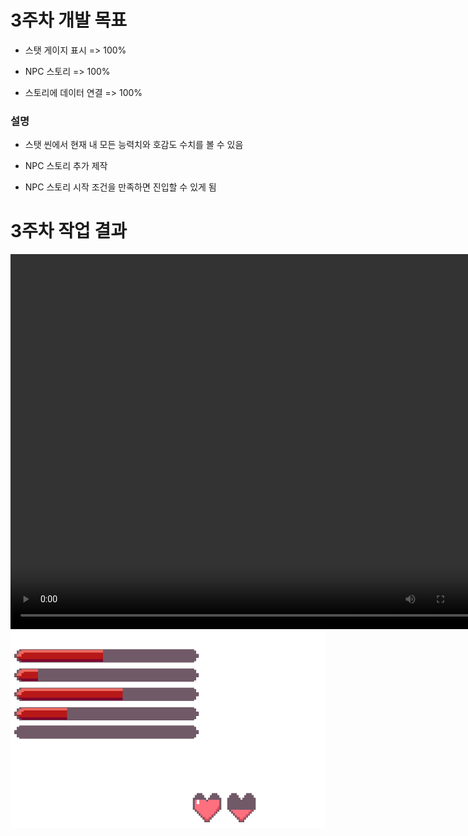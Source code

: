 # 3주차 개발 목표

* 스탯 게이지 표시 => 100%

* NPC 스토리 => 100%

* 스토리에 데이터 연결 => 100%

### 설명

* 스탯 씬에서 현재 내 모든 능력치와 호감도 수치를 볼 수 있음

* NPC 스토리 추가 제작

* NPC 스토리 시작 조건을 만족하면 진입할 수 있게 됨


# 3주차 작업 결과

<video controls width="760" height="600">
  <source src="Regina_3주차_작업결과.mp4" type="video/mp4">
  Sorry, your browser doesn't support embedded videos.
</video>

<img src ="./img/3WStat.png">
